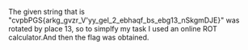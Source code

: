 The given string that is "cvpbPGS{arkg_gvzr_V'yy_gel_2_ebhaqf_bs_ebg13_nSkgmDJE}" was rotated by place 13, so to simplfy my task I used an online ROT calculator.And then the flag was obtained.